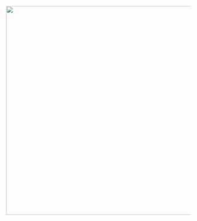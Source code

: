 <img src="https://rawgit.com/LucasBassetti/despesa-orcamentaria/master/loa-app/img/app.gif" width="568"/>
